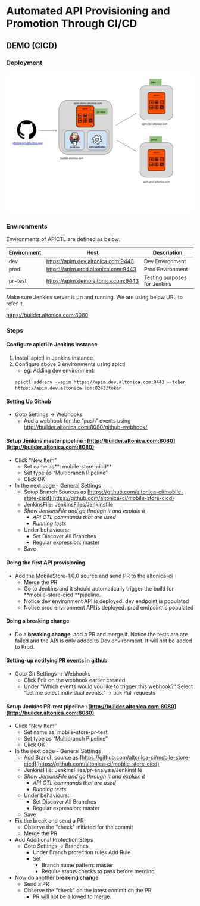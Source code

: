 
# Automated API Provisioning and Promotion Through CI/CD

## DEMO (CICD)

### Deployment

![Deployment](img/deployment.png)


### Environments

Environments of APICTL are defined as below:

| Environment | Host                                | Description                  |
|-------------|-------------------------------------|------------------------------|
| dev         | https://apim.dev.altonica.com:9443  | Dev Environment              |
| prod        | https://apim.prod.altonica.com:9443 | Prod Environment             |
| pr-test     | https://apim.demo.altonica.com:9443 | Testing purposes for Jenkins |

Make sure Jenkins server is up and running. We are using below URL to refer it.

https://builder.altonica.com:8080

### Steps

#### Configure apictl in Jenkins instance
1. Install apictl in Jenkins instance
2. Configure above 3 environments using apictl
    * eg: Adding dev environment: 
    ```
    apictl add-env --apim https://apim.dev.altonica.com:9443 --token https://apim.dev.altonica.com:8243/token
    ```


#### Setting Up Github
*   Goto Settings -> Webhooks
    *   Add a webhook for the “push” events using http://builder.altonica.com:8080/github-webhook/
#### Setup Jenkins master pipeline : [http://builder.altonica.com:8080](http://builder.altonica.com:8080)
*   Click “New Item”
    *   Set name as**: mobile-store-cicd**
    *   Set type as “Multibranch Pipeline”
    *   Click OK
*   In the next page - General Settings
    *   Setup Branch Sources as [https://github.com/altonica-ci/mobile-store-cicd](https://github.com/altonica-ci/mobile-store-cicd)
    *   JenkinsFile: JenkinsFiles/Jenkinsfile
    *   _Show JenkinsFile and go through it and explain it_
        *   _API CTL commands that are used_
        *   _Running tests_
    *   Under behaviours:
        *   Set Discover All Branches
        *   Regular expression: master
    *   Save
#### Doing the first API provisioning
*   Add the MobileStore-1.0.0 source and send PR to the altonica-ci
    *   Merge the PR
    *   Go to Jenkins and it should automatically trigger the build for **mobile-store-cicd **pipeline.
    *   Notice dev environment API is deployed. dev endpoint is populated
    *   Notice prod environment API is deployed. prod endpoint is populated
#### Doing a breaking change
*   Do a **breaking change**, add a PR and merge it. Notice the tests are are failed and the API is only added to Dev environment. It will not be added to Prod.

#### Setting-up notifying PR events in github
*   Goto Git Settings -> Webhooks
    *   Click Edit on the webhook earlier created
    *   Under “Which events would you like to trigger this webhook?” Select “Let me select individual events.” -> tick Pull requests
#### Setup Jenkins PR-test pipeline : [http://builder.altonica.com:8080](http://builder.altonica.com:8080)
*   Click “New Item”
    *   Set name as: mobile-store-pr-test
    *   Set type as “Multibranch Pipeline”
    *   Click OK
*   In the next page - General Settings
    *   Add Branch source as [https://github.com/altonica-ci/mobile-store-cicd](https://github.com/altonica-ci/mobile-store-cicd)
    *   JenkinsFile: JenkinsFiles/pr-analysis/Jenkinsfile
    *   _Show JenkinsFile and go through it and explain it_
        *   _API CTL commands that are used_
        *   _Running tests_
    *   Under behaviours:
        *   Set Discover All Branches
        *   Regular expression: master
    *   Save
*   Fix the break and send a PR
    *   Observe the “check” initiated for the commit
    *   Merge the PR  
*   Add Additional Protection Steps
    *   Goto Settings -> Branches
        *   Under Branch protection rules Add Rule
        *   Set
            *   Branch name pattern: master
            *   Require status checks to pass before merging
*   Now do another **breaking change**
    *   Send a PR
    *   Observe the “check” on the latest commit on the PR
        *   PR will not be allowed to merge.